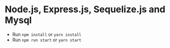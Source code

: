 # Node.js, Express.js, Sequelize.js and Mysql

* Run `npm install` or `yarn install`
* Run `npm run start` or `yarn start`
